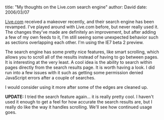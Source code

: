 
title: "My thoughts on the Live.com search engine"
author: David
date: 2006/03/07

<P><A href="http://www.live.com">Live.com</A> received a makeover recently, and their search engine has been revamped. I've played around with Live.com before, but never really used it. The changes they've made are definitely an improvement, but after adding a few of my own feeds to it, I'm still seeing some unexpected behavior such as sections overlapping each other.&nbsp;I'm using the IE7 beta 2 preview.</P>
<P>The search engine has some pretty nice features, like smart scrolling, which allows you to scroll all of the results instead of having to go between pages. It is interesting at the very least. A cool idea is the ability to search within pages directly from the search results page. It is worth having a look. I did run into a few issues with it such as getting some permission denied JavaScript errors after a couple of searches.</P>
<P>I would consider using it more after some of the edges are cleaned up.</P>
<P><STRONG>UPDATE:</STRONG> I tried the search feature again... it is really pretty cool. I haven't used it enough to get a feel for how accurate the search results are, but I really do like the way it handles scrolling. We'll see how continued usage goes.</P>
